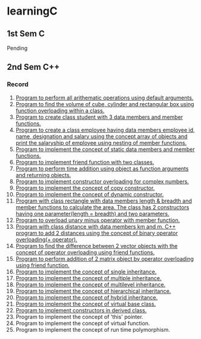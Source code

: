 # learningC

## 1st Sem C
Pending 

## 2nd Sem C++ 

### Record
1. [Program to perform all arithematic operations using default arguments.](./cpp/lab/defaultArg.cpp)
2. [Program to find the volume of cube, cylinder and rectangular box using function overloading within a class.](./cpp/lab/overloading.cpp)
3. [Program to create class student with 3 data members and member functions.](./cpp/lab/studentAgeDifferentitate.cpp)
4. [Program to create a class employee having data members employee id, name, designation and salary using the concept array of objects and print the salaryship of employee using nesting of member functions. ](./cpp/lab/employessNesting.cpp)
5. [Program to implement the concept of static data members and member functions. ](./cpp/lab/staticDataFunc.cpp)
6. [Program to implement friend function with two classes.](./cpp/lab/friendFunc.cpp)
7. [Program to perform time addition using object as function arguments and returning objects.](./cpp/lab/timeObjArg-RetArg.cpp)
8. [Program to implement constructor overloading for complex numbers.](./cpp/lab/consOverComplex.cpp)
9. [Program to implement the concept of copy constructor.](./cpp/lab/copyConstructor.cpp)
10. [Program to implement the concept of dynamic constructor.](./cpp/lab/dynamicConstructor.cpp)
11. [Program with class rectangle with data members length & breadth and member functions to calculate the area. The class has 2 constructors having one parameter(length = breadth) and two parameters.](./cpp/lab/rectangle.cpp)
12. [Program to overload unary minus operator with member function.](./cpp/lab/overloadUnaryMinusMemb.cpp)
13. [Program with class distance with data members km and m. C++ program to add 2 distances using the concept of binary operator overloading(+ operator).](./cpp/lab/distanceBinaryOverloading.cpp)
14. [Program to find the difference between 2 vector objects with the concept of operator overloading using friend functions.](./cpp/lab/vectorDifference.cpp)
15. [Program to perform addition of 2 matrix object by operator overloading using friend function.](./cpp/lab/matrixAddOverload.cpp)
16. [Program to implement the concept of single inheritance.](./cpp/lab/singleInheritancePublic.cpp)
17. [Program to implement the concept of multiple inheritance.](./cpp/lab/multipleInheritance.cpp)
18. [Program to implement the concept of multilevel inheritance.](./cpp/lab/multiLevelInheritance.cpp) 
19. [Program to implement the concept of hierarchical inheritance.](./cpp/lab/hierarchialInheritance.cpp)
20. [Program to implement the concept of hybrid inheritance.](./cpp/lab/hybridInheritance.cpp)
21. [Program to implement the concept of virtual base class.](./cpp/lab/virtualBaseClass.cpp)
22. [Program to implement constructors in derived class.](./cpp/lab/constructorDerivedClass.cpp)
23. Program to implement the concept of 'this' pointer.
24. Program to implement the concept of virtual function.
25. Program to implement the concept of run time polymorphism.